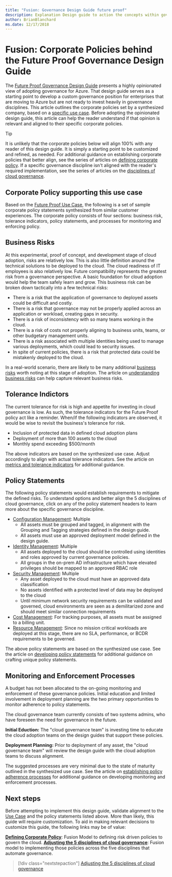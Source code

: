 ```yaml
---
title: "Fusion: Governance Design Guide future proof"
description: Explanation Design guide to action the concepts within governance.
author: BrianBlanchard
ms.date: 12/17/2018
---
```


# Fusion: Corporate Policies behind the Future Proof Governance Design Guide

The [Future Proof Governance Design Guide](./design-guide.md) presents a highly opinionated view of adopting governance for Azure. That design guide serves as a starting point to develop a custom governance position for enterprises that are moving to Azure but are not ready to invest heavily in governance disciplines. This article outlines the corporate policies set by a synthesized company, based on a [specific use case](./use-case.md). Before adopting the opinionated design guide, this article can help the reader understand if that opinion is relevant and aligned to their specific corporate policies.

> [!TIP]
> It is unlikely that the corporate policies below will align 100% with any reader of this design guide. It is simply a starting point to be customized and refined, as needed. For additional guidance on establishing corporate policies that better align, see the series of articles on [defining corporate policy](../../policy-compliance/overview.md). If a specific governance discipline isn't aligned with the reader's required implementation, see the series of articles on the [disciplines of cloud governance](../../governance-disciplines.md).

## Corporate Policy supporting this use case

Based on the [Future Proof Use Case](./use-case.md), the following is a set of sample corporate policy statements synthesized from similar customer experiences.
The corporate policy consists of four sections: business risk, tolerance indicators, policy statements, and processes for monitoring and enforcing policy.

## Business Risks

At this experimental, proof of concept, and development stage of cloud adoption, risks are relatively low. This is also little definition around the technical solutions to be deployed to the cloud. The cloud readiness of IT employees is also relatively low. Future compatibility represents the greatest risk from a governance perspective. A basic foundation for cloud adoption would help the team safely learn and grow. This business risk can be broken down tactically into a few technical risks:

* There is a risk that the application of governance to deployed assets could be difficult and costly.
* There is a risk that governance may not be properly applied across an application or workload, creating gaps in security.
* There is a risk of inconsistency with so many teams working in the cloud.
* There is a risk of costs not properly aligning to business units, teams, or other budgetary management units.
* There is a risk associated with multiple identities being used to manage various deployments, which could lead to security issues.
* In spite of current policies, there is a risk that protected data could be mistakenly deployed to the cloud.

In a real-world scenario, there are likely to be many additional [business risks](../../policy-compliance/understanding-business-risk.md) worth noting at this stage of adoption. The article on [understanding business risks](../../policy-compliance/understanding-business-risk.md) can help capture relevant business risks.

## Tolerance Indictors

The current tolerance for risk is high and appetite for investing in cloud governance is low. As such, the tolerance indicators for the Future Proof policy act like a reminder. When/if the following indicators are observed, it would be wise to revisit the business's tolerance for risk.

* Inclusion of protected data in defined cloud adoption plans
* Deployment of more than 100 assets to the cloud
* Monthly spend exceeding $500/month

The above indicators are based on the synthesized use case. Adjust accordingly to align with actual tolerance indicators. See the article on [metrics and tolerance indicators](../../policy-compliance/risk-tolerance.md) for additional guidance.

## Policy Statements

The following policy statements would establish requirements to mitigate the defined risks. To understand options and better align the 5 disciplines of cloud governance, click on any of the policy statement headers to learn more about the specific governance discipline.

* [Configuration Management](../../configuration-management/overview.md): Multiple
    * All assets must be grouped and tagged, in alignment with the Grouping and Tagging strategies defined in the design guide.
    * All assets must use an approved deployment model defined in the design guide.
* [Identity Management](../../identity-management/overview.md): Multiple
    * All assets deployed to the cloud should be controlled using identities and roles approved by current governance policies.
    * All groups in the on-prem AD infrastructure which have elevated privileges should be mapped to an approved RBAC role
* [Security Management](../../security-management/overview.md): Multiple
    * Any asset deployed to the cloud must have an approved data classification
    * No assets identified with a protected level of data may be deployed to the cloud
    * Until minimum network security requirements can be validated and governed, cloud environments are seen as a demilitarized zone and should meet similar connection requirements
* [Cost Management](../../cost-management/overview.md): For tracking purposes, all assets must be assigned to a billing unit.
* [Resource Management](../../resource-management/overview.md): Since no mission critical workloads are deployed at this stage, there are no SLA, performance, or BCDR requirements to be governed.

The above policy statements are based on the synthesized use case. See the article on [developing policy statements](../../policy-compliance/define-policy.md) for additional guidance on crafting unique policy statements.

## Monitoring and Enforcement Processes

A budget has not been allocated to the on-going monitoring and enforcement of these governance policies. Initial education and limited involvement in deployment planning are the two primary opportunities to monitor adherence to policy statements.

The cloud governance team currently consists of two systems admins, who have foreseen the need for governance in the future.

**Initial Eduction:** The "cloud governance team" is investing time to educate the cloud adoption teams on the design guides that support these policies.

**Deployment Planning:** Prior to deployment of any asset, the "cloud governance team" will review the design guide with the cloud adoption teams to discuss alignment.

The suggested processes are very minimal due to the state of maturity outlined in the synthesized use case. See the article on [establishing policy adherence processes](../../policy-compliance/processes.md) for additional guidance on developing monitoring and enforcement processes.

## Next steps

Before attempting to implement this design guide, validate alignment to the [Use Case](./use-case.md) and the policy statements listed above.
More than likely, this guide will require customization. To aid in making relevant decisions to customize this guide, the following links may be of value:

**[Defining Corporate Policy](../../policy-compliance/overview.md)**: Fusion Model to defining risk driven policies to govern the cloud.
**[Adjusting the 5 disciplines of cloud governance](../../governance-disciplines.md)**: Fusion model to implementing those policies across the five disciplines that automate governance.

> [!div class="nextstepaction"]
> [Adjusting the 5 disciplines of cloud governance](../../governance-disciplines.md)
